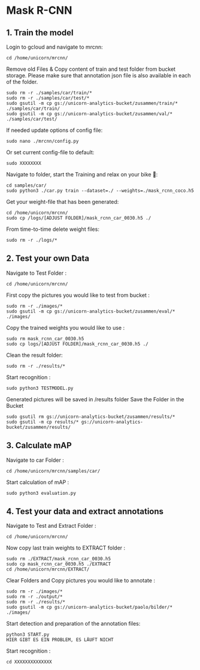 # Mask R-CNN

## 1. Train the model

Login to gcloud and navigate to mrcnn:
```
cd /home/unicorn/mrcnn/
```
Remove old Files & Copy content of train and test folder from bucket storage.
Please make sure that annotation json file is also available in each of the folder. 
```
sudo rm -r ./samples/car/train/*
sudo rm -r ./samples/car/test/* 
sudo gsutil -m cp gs://unicorn-analytics-bucket/zusammen/train/* ./samples/car/train/
sudo gsutil -m cp gs://unicorn-analytics-bucket/zusammen/val/* ./samples/car/test/
```

If needed update options of config file:
```
sudo nano ./mrcnn/config.py
```

Or set current config-file to default: 
```
sudo XXXXXXXX
```
Navigate to folder, start the Training and relax on your bike :mountain_bicyclist:: 
```
cd samples/car/
sudo python3 ./car.py train --dataset=./ --weights=./mask_rcnn_coco.h5
```
Get your weight-file that has been generated: 
```
cd /home/unicorn/mrcnn/
sudo cp /logs/[ADJUST FOLDER]/mask_rcnn_car_0030.h5 ./
```
From time-to-time delete weight files: 
```
sudo rm -r ./logs/* 
```

## 2. Test your own Data

Navigate to Test Folder :
```
cd /home/unicorn/mrcnn/
```
First copy the pictures you would like to test from bucket :
```
sudo rm -r ./images/*
sudo gsutil -m cp gs://unicorn-analytics-bucket/zusammen/eval/* ./images/
```
Copy the trained weights you would like to use :
```
sudo rm mask_rcnn_car_0030.h5
sudo cp logs/[ADJUST FOLDER]/mask_rcnn_car_0030.h5 ./
```
Clean the result folder:
```
sudo rm -r ./results/*
```
Start recognition :
```
sudo python3 TESTMODEL.py
```
Generated pictures will be saved in /results folder
Save the Folder in the Bucket
```
sudo gsutil rm gs://unicorn-analytics-bucket/zusammen/results/*
sudo gsutil -m cp results/* gs://unicorn-analytics-bucket/zusammen/results/
```

## 3. Calculate mAP

Navigate to car Folder :
```
cd /home/unicorn/mrcnn/samples/car/
```
Start calculation of mAP :
```
sudo python3 evaluation.py
```

## 4. Test your data and extract annotations

Navigate to Test and Extract Folder :
```
cd /home/unicorn/mrcnn/
```
Now copy last train weights to EXTRACT folder :
```
sudo rm ./EXTRACT/mask_rcnn_car_0030.h5
sudo cp mask_rcnn_car_0030.h5 ./EXTRACT
cd /home/unicorn/mrcnn/EXTRACT/
```
Clear Folders and Copy pictures you would like to annotate :
```
sudo rm -r ./images/*
sudo rm -r ./output/*
sudo rm -r ./results/*
sudo gsutil -m cp gs://unicorn-analytics-bucket/paolo/bilder/* ./images/
```
Start detection and preparation of the annotation files:
```
python3 START.py
HIER GIBT ES EIN PROBLEM, ES LÄUFT NICHT
```
Start recognition :
```
cd XXXXXXXXXXXXXX
```
